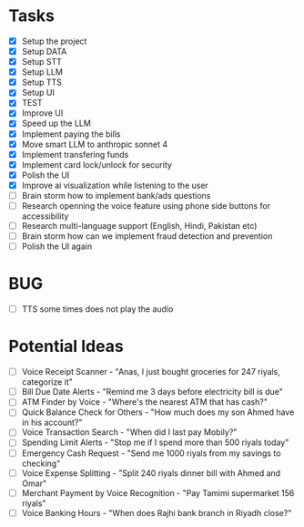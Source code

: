 # Tasks

-   [x] Setup the project
-   [x] Setup DATA
-   [x] Setup STT
-   [x] Setup LLM
-   [x] Setup TTS
-   [x] Setup UI
-   [x] TEST
-   [x] Improve UI
-   [x] Speed up the LLM
-   [x] Implement paying the bills
-   [x] Move smart LLM to anthropic sonnet 4
-   [x] Implement transfering funds
-   [x] Implement card lock/unlock for security
-   [x] Polish the UI
-   [x] Improve ai visualization while listening to the user
-   [ ] Brain storm how to implement bank/ads questions
-   [ ] Research openning the voice feature using phone side buttons for accessibility
-   [ ] Research multi-language support (English, Hindi, Pakistan etc)
-   [ ] Brain storm how can we implement fraud detection and prevention
-   [ ] Polish the UI again

# BUG

-   [ ] TTS some times does not play the audio

# Potential Ideas

-   [ ] Voice Receipt Scanner - "Anas, I just bought groceries for 247 riyals, categorize it"
-   [ ] Bill Due Date Alerts - "Remind me 3 days before electricity bill is due"
-   [ ] ATM Finder by Voice - "Where's the nearest ATM that has cash?"
-   [ ] Quick Balance Check for Others - "How much does my son Ahmed have in his account?"
-   [ ] Voice Transaction Search - "When did I last pay Mobily?"
-   [ ] Spending Limit Alerts - "Stop me if I spend more than 500 riyals today"
-   [ ] Emergency Cash Request - "Send me 1000 riyals from my savings to checking"
-   [ ] Voice Expense Splitting - "Split 240 riyals dinner bill with Ahmed and Omar"
-   [ ] Merchant Payment by Voice Recognition - "Pay Tamimi supermarket 156 riyals"
-   [ ] Voice Banking Hours - "When does Rajhi bank branch in Riyadh close?"
